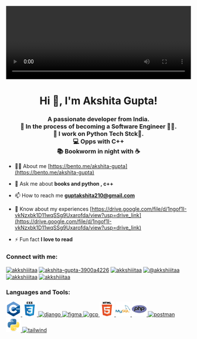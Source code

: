 <div align="center">
<video src="https://v1.pinimg.com/videos/mc/720p/ee/85/90/ee85906c2b653b676396e7996503bfd0.mp4" align="center" height="200" width="100%" />
</div>  
 <h1 align="center">Hi 👋, I'm Akshita Gupta!</h1>
<h3 align="center">A passionate developer from India.<br>
  👀 In the process of becoming a Software Engineer 👩‍💻.<br>
  🌱 I work on Python Tech Stck🐍.<br>
  💻 Opps with C++ <br>
  📚 Bookworm in night with ☕</h3>
 

- 👨‍💻 About me [https://bento.me/akshita-gupta](https://bento.me/akshita-gupta)

- 💬 Ask me about **books and python , c++**

- 📫 How to reach me **guptakshita210@gmail.com**

- 📄 Know about my experiences [https://drive.google.com/file/d/1ngof1I-vkNzxbk1D11wqSSg9Uxarofda/view?usp=drive_link](https://drive.google.com/file/d/1ngof1I-vkNzxbk1D11wqSSg9Uxarofda/view?usp=drive_link)

- ⚡ Fun fact **I love to read**

<h3 align="left">Connect with me:</h3>
<p align="left">
<a href="https://twitter.com/akkshiiitaa" target="blank"><img align="center" src="https://raw.githubusercontent.com/rahuldkjain/github-profile-readme-generator/master/src/images/icons/Social/twitter.svg" alt="akkshiiitaa" height="30" width="40" /></a>
<a href="https://linkedin.com/in/akshita-gupta-3900a4226" target="blank"><img align="center" src="https://raw.githubusercontent.com/rahuldkjain/github-profile-readme-generator/master/src/images/icons/Social/linked-in-alt.svg" alt="akshita-gupta-3900a4226" height="30" width="40" /></a>
<a href="https://instagram.com/akkshiiitaa" target="blank"><img align="center" src="https://raw.githubusercontent.com/rahuldkjain/github-profile-readme-generator/master/src/images/icons/Social/instagram.svg" alt="akkshiiitaa" height="30" width="40" /></a>
<a href="https://medium.com/@akkshiiitaa" target="blank"><img align="center" src="https://raw.githubusercontent.com/rahuldkjain/github-profile-readme-generator/master/src/images/icons/Social/medium.svg" alt="@akkshiiitaa" height="30" width="40" /></a>
<a href="https://www.leetcode.com/akkshiiitaa" target="blank"><img align="center" src="https://raw.githubusercontent.com/rahuldkjain/github-profile-readme-generator/master/src/images/icons/Social/leet-code.svg" alt="akkshiiitaa" height="30" width="40" /></a>
<a href="https://auth.geeksforgeeks.org/user/akkshiiitaa" target="blank"><img align="center" src="https://raw.githubusercontent.com/rahuldkjain/github-profile-readme-generator/master/src/images/icons/Social/geeks-for-geeks.svg" alt="akkshiiitaa" height="30" width="40" /></a>
</p>

<h3 align="left">Languages and Tools:</h3>
<p align="left"> <a href="https://www.w3schools.com/cpp/" target="_blank" rel="noreferrer"> <img src="https://raw.githubusercontent.com/devicons/devicon/master/icons/cplusplus/cplusplus-original.svg" alt="cplusplus" width="40" height="40"/> </a> <a href="https://www.w3schools.com/css/" target="_blank" rel="noreferrer"> <img src="https://raw.githubusercontent.com/devicons/devicon/master/icons/css3/css3-original-wordmark.svg" alt="css3" width="40" height="40"/> </a> <a href="https://www.djangoproject.com/" target="_blank" rel="noreferrer"> <img src="https://cdn.worldvectorlogo.com/logos/django.svg" alt="django" width="40" height="40"/> </a> <a href="https://www.figma.com/" target="_blank" rel="noreferrer"> <img src="https://www.vectorlogo.zone/logos/figma/figma-icon.svg" alt="figma" width="40" height="40"/> </a> <a href="https://cloud.google.com" target="_blank" rel="noreferrer"> <img src="https://www.vectorlogo.zone/logos/google_cloud/google_cloud-icon.svg" alt="gcp" width="40" height="40"/> </a> <a href="https://www.w3.org/html/" target="_blank" rel="noreferrer"> <img src="https://raw.githubusercontent.com/devicons/devicon/master/icons/html5/html5-original-wordmark.svg" alt="html5" width="40" height="40"/> </a> <a href="https://www.mysql.com/" target="_blank" rel="noreferrer"> <img src="https://raw.githubusercontent.com/devicons/devicon/master/icons/mysql/mysql-original-wordmark.svg" alt="mysql" width="40" height="40"/> </a> <a href="https://www.php.net" target="_blank" rel="noreferrer"> <img src="https://raw.githubusercontent.com/devicons/devicon/master/icons/php/php-original.svg" alt="php" width="40" height="40"/> </a> <a href="https://postman.com" target="_blank" rel="noreferrer"> <img src="https://www.vectorlogo.zone/logos/getpostman/getpostman-icon.svg" alt="postman" width="40" height="40"/> </a> <a href="https://www.python.org" target="_blank" rel="noreferrer"> <img src="https://raw.githubusercontent.com/devicons/devicon/master/icons/python/python-original.svg" alt="python" width="40" height="40"/> </a> <a href="https://tailwindcss.com/" target="_blank" rel="noreferrer"> <img src="https://www.vectorlogo.zone/logos/tailwindcss/tailwindcss-icon.svg" alt="tailwind" width="40" height="40"/> </a> </p>

